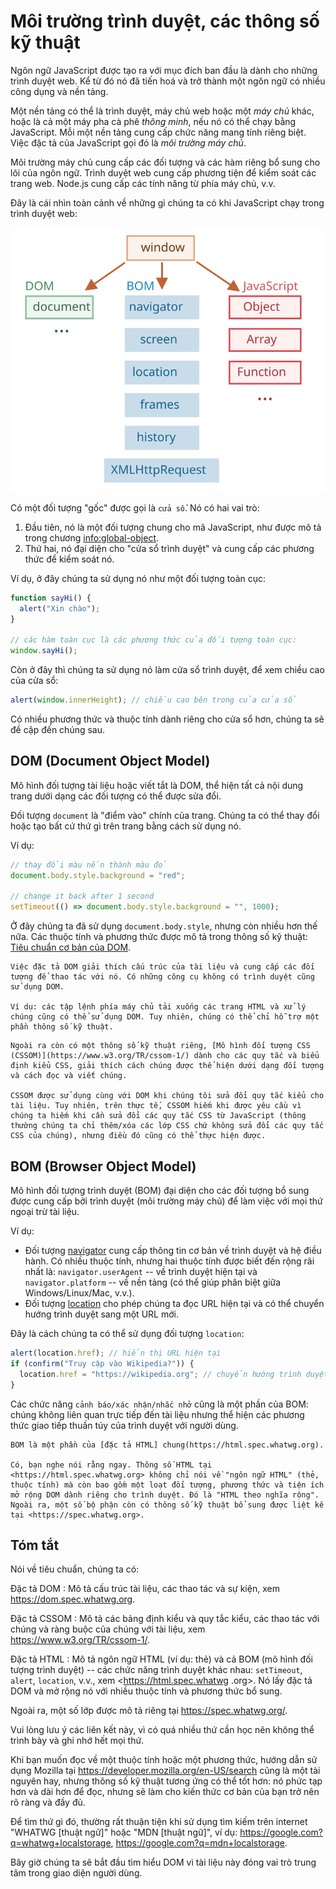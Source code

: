 # Môi trường trình duyệt, các thông số kỹ thuật

Ngôn ngữ JavaScript được tạo ra với mục đích ban đầu là dành cho những trình duyệt web. Kể từ đó nó đã tiến hoá và trở thành một ngôn ngữ có nhiều công dụng và nền tảng.

Một nền tảng có thể là trình duyệt, máy chủ web hoặc một *máy chủ* khác, hoặc là cả một máy pha cà phê *thông minh*, nếu nó có thể chạy bằng JavaScript. Mỗi một nền tảng cung cấp chức năng mang tính riêng biệt. Việc đặc tả của JavaScript gọi đó là *môi trường máy chủ*.

Môi trường máy chủ cung cấp các đối tượng và các hàm riêng bổ sung cho lõi của ngôn ngữ. Trình duyệt web cung cấp phương tiện để kiểm soát các trang web. Node.js cung cấp các tính năng từ phía máy chủ, v.v.

Đây là cái nhìn toàn cảnh về những gì chúng ta có khi JavaScript chạy trong trình duyệt web:

![](windowObjects.svg)

Có một đối tượng "gốc" được gọi là `cửa sổ`. Nó có hai vai trò:

1. Đầu tiên, nó là một đối tượng chung cho mã JavaScript, như được mô tả trong chương <info:global-object>.
2. Thứ hai, nó đại diện cho "cửa sổ trình duyệt" và cung cấp các phương thức để kiểm soát nó.

Ví dụ, ở đây chúng ta sử dụng nó như một đối tượng toàn cục:

```js run
function sayHi() {
  alert("Xin chào");
}

// các hàm toàn cục là các phương thức của đối tượng toàn cục:
window.sayHi();
```

Còn ở đây thì chúng ta sử dụng nó làm cửa sổ trình duyệt, để xem chiều cao của cửa sổ:

```js run
alert(window.innerHeight); // chiều cao bên trong của cửa sổ
```

Có nhiều phương thức và thuộc tính dành riêng cho cửa sổ hơn, chúng ta sẽ đề cập đến chúng sau.

## DOM (Document Object Model)

Mô hình đối tượng tài liệu hoặc viết tắt là DOM, thể hiện tất cả nội dung trang dưới dạng các đối tượng có thể được sửa đổi.

Đối tượng `document` là "điểm vào" chính của trang. Chúng ta có thể thay đổi hoặc tạo bất cứ thứ gì trên trang bằng cách sử dụng nó.

Ví dụ:
```js run
// thay đổi màu nền thành màu đỏ
document.body.style.background = "red";

// change it back after 1 second
setTimeout(() => document.body.style.background = "", 1000);
```

Ở đây chúng ta đã sử dụng `document.body.style`, nhưng còn nhiều hơn thế nữa. Các thuộc tính và phương thức được mô tả trong thông số kỹ thuật: [Tiêu chuẩn cơ bản của DOM](https://dom.spec.whatwg.org).

```smart header="DOM không chỉ dành cho trình duyệt"
Việc đặc tả DOM giải thích cấu trúc của tài liệu và cung cấp các đối tượng để thao tác với nó. Có những công cụ không có trình duyệt cũng sử dụng DOM.

Ví dụ: các tập lệnh phía máy chủ tải xuống các trang HTML và xử lý chúng cũng có thể sử dụng DOM. Tuy nhiên, chúng có thể chỉ hỗ trợ một phần thông số kỹ thuật.
```

```smart header="CSSOM cho việc thiết kế"
Ngoài ra còn có một thông số kỹ thuật riêng, [Mô hình đối tượng CSS (CSSOM)](https://www.w3.org/TR/cssom-1/) dành cho các quy tắc và biểu định kiểu CSS, giải thích cách chúng được thể hiện dưới dạng đối tượng và cách đọc và viết chúng.

CSSOM được sử dụng cùng với DOM khi chúng tôi sửa đổi quy tắc kiểu cho tài liệu. Tuy nhiên, trên thực tế, CSSOM hiếm khi được yêu cầu vì chúng ta hiếm khi cần sửa đổi các quy tắc CSS từ JavaScript (thông thường chúng ta chỉ thêm/xóa các lớp CSS chứ không sửa đổi các quy tắc CSS của chúng), nhưng điều đó cũng có thể thực hiện được.
```

## BOM (Browser Object Model)

Mô hình đối tượng trình duyệt (BOM) đại diện cho các đối tượng bổ sung được cung cấp bởi trình duyệt (môi trường máy chủ) để làm việc với mọi thứ ngoại trừ tài liệu.

Ví dụ:

- Đối tượng [navigator](mdn:api/Window/navigator) cung cấp thông tin cơ bản về trình duyệt và hệ điều hành. Có nhiều thuộc tính, nhưng hai thuộc tính được biết đến rộng rãi nhất là: `navigator.userAgent` -- về trình duyệt hiện tại và `navigator.platform` -- về nền tảng (có thể giúp phân biệt giữa Windows/Linux/Mac, v.v.).
- Đối tượng [location](mdn:api/Window/location) cho phép chúng ta đọc URL hiện tại và có thể chuyển hướng trình duyệt sang một URL mới.

Đây là cách chúng ta có thể sử dụng đối tượng `location`:

```js run
alert(location.href); // hiển thị URL hiện tại
if (confirm("Truy cập vào Wikipedia?")) {
  location.href = "https://wikipedia.org"; // chuyển hướng trình duyệt đến một URL khác
}
```

Các chức năng `cảnh báo/xác nhận/nhắc nhở` cũng là một phần của BOM: chúng không liên quan trực tiếp đến tài liệu nhưng thể hiện các phương thức giao tiếp thuần túy của trình duyệt với người dùng.

```smart header="Những đặc tả"
BOM là một phần của [đặc tả HTML] chung(https://html.spec.whatwg.org).

Có, bạn nghe nói rằng ngay. Thông số HTML tại <https://html.spec.whatwg.org> không chỉ nói về "ngôn ngữ HTML" (thẻ, thuộc tính) mà còn bao gồm một loạt đối tượng, phương thức và tiện ích mở rộng DOM dành riêng cho trình duyệt. Đó là "HTML theo nghĩa rộng". Ngoài ra, một số bộ phận còn có thông số kỹ thuật bổ sung được liệt kê tại <https://spec.whatwg.org>.
```

## Tóm tắt

Nói về tiêu chuẩn, chúng ta có:

Đặc tả DOM
: Mô tả cấu trúc tài liệu, các thao tác và sự kiện, xem <https://dom.spec.whatwg.org>.

Đặc tả CSSOM
: Mô tả các bảng định kiểu và quy tắc kiểu, các thao tác với chúng và ràng buộc của chúng với tài liệu, xem <https://www.w3.org/TR/cssom-1/>.

Đặc tả HTML
: Mô tả ngôn ngữ HTML (ví dụ: thẻ) và cả BOM (mô hình đối tượng trình duyệt) -- các chức năng trình duyệt khác nhau: `setTimeout`, `alert`, `location`, v.v., xem <https://html.spec.whatwg .org>. Nó lấy đặc tả DOM và mở rộng nó với nhiều thuộc tính và phương thức bổ sung.

Ngoài ra, một số lớp được mô tả riêng tại <https://spec.whatwg.org/>.

Vui lòng lưu ý các liên kết này, vì có quá nhiều thứ cần học nên không thể trình bày và ghi nhớ hết mọi thứ.

Khi bạn muốn đọc về một thuộc tính hoặc một phương thức, hướng dẫn sử dụng Mozilla tại <https://developer.mozilla.org/en-US/search> cũng là một tài nguyên hay, nhưng thông số kỹ thuật tương ứng có thể tốt hơn: nó phức tạp hơn và dài hơn để đọc, nhưng sẽ làm cho kiến ​​thức cơ bản của bạn trở nên rõ ràng và đầy đủ.

Để tìm thứ gì đó, thường rất thuận tiện khi sử dụng tìm kiếm trên internet "WHATWG [thuật ngữ]" hoặc "MDN [thuật ngữ]", ví dụ: <https://google.com?q=whatwg+localstorage>, <https://google.com?q=mdn+localstorage>.

Bây giờ chúng ta sẽ bắt đầu tìm hiểu DOM vì tài liệu này đóng vai trò trung tâm trong giao diện người dùng.